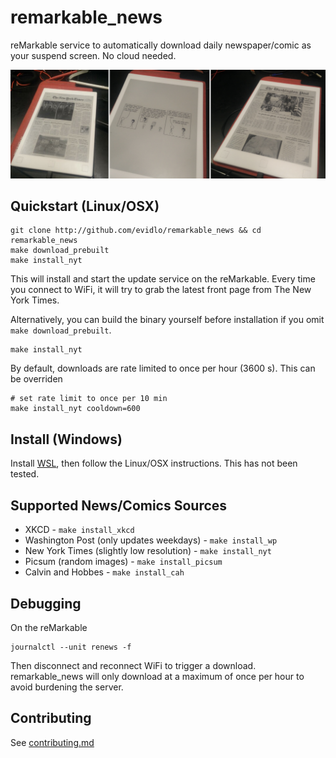 # remarkable_news

reMarkable service to automatically download daily newspaper/comic as your suspend screen.  No cloud needed.

![demo](pic.png)

## Quickstart (Linux/OSX)

    git clone http://github.com/evidlo/remarkable_news && cd remarkable_news
    make download_prebuilt
    make install_nyt
    
This will install and start the update service on the reMarkable.  Every time you connect to WiFi, it will try to grab the latest front page from The New York Times.

Alternatively, you can build the binary yourself before installation if you omit `make download_prebuilt`.

    make install_nyt
    
By default, downloads are rate limited to once per hour (3600 s).  This can be overriden

    # set rate limit to once per 10 min
    make install_nyt cooldown=600
    
## Install (Windows)

Install [WSL](https://docs.microsoft.com/en-us/learn/modules/get-started-with-windows-subsystem-for-linux/2-enable-and-install), then follow the Linux/OSX instructions.  This has not been tested.
    
## Supported News/Comics Sources

- XKCD - `make install_xkcd`
- Washington Post (only updates weekdays) - `make install_wp`
- New York Times (slightly low resolution) - `make install_nyt`
- Picsum (random images) - `make install_picsum`
- Calvin and Hobbes - `make install_cah`
<!-- - Wikipedia Picture of the Day - `make install_wikipotd` -->
    

## Debugging

On the reMarkable

    journalctl --unit renews -f
    
Then disconnect and reconnect WiFi to trigger a download.  remarkable_news will only download at a maximum of once per hour to avoid burdening the server.

## Contributing

See [contributing.md](contributing.md)
